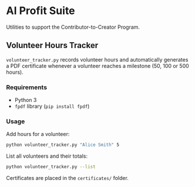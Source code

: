 # AI Profit Suite

Utilities to support the Contributor-to-Creator Program.

## Volunteer Hours Tracker

`volunteer_tracker.py` records volunteer hours and automatically generates a PDF certificate whenever a volunteer reaches a milestone (50, 100 or 500 hours).

### Requirements

- Python 3
- `fpdf` library (`pip install fpdf`)

### Usage

Add hours for a volunteer:

```bash
python volunteer_tracker.py "Alice Smith" 5
```

List all volunteers and their totals:

```bash
python volunteer_tracker.py --list
```

Certificates are placed in the `certificates/` folder.
